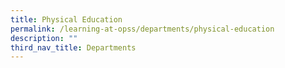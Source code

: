 ```yaml
---
title: Physical Education
permalink: /learning-at-opss/departments/physical-education
description: ""
third_nav_title: Departments
---
```

